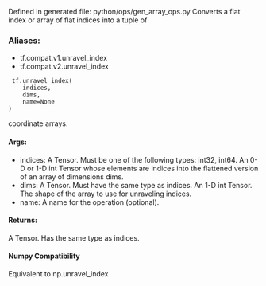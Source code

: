 Defined in generated file: python/ops/gen_array_ops.py
Converts a flat index or array of flat indices into a tuple of
### Aliases:
- tf.compat.v1.unravel_index
- tf.compat.v2.unravel_index

```
 tf.unravel_index(
    indices,
    dims,
    name=None
)
```
coordinate arrays.
#### Args:
- indices: A Tensor. Must be one of the following types: int32, int64. An 0-D or 1-D int Tensor whose elements are indices into the flattened version of an array of dimensions dims.
- dims: A Tensor. Must have the same type as indices. An 1-D int Tensor. The shape of the array to use for unraveling indices.
- name: A name for the operation (optional).
#### Returns:
A Tensor. Has the same type as indices.
#### Numpy Compatibility
Equivalent to np.unravel_index
